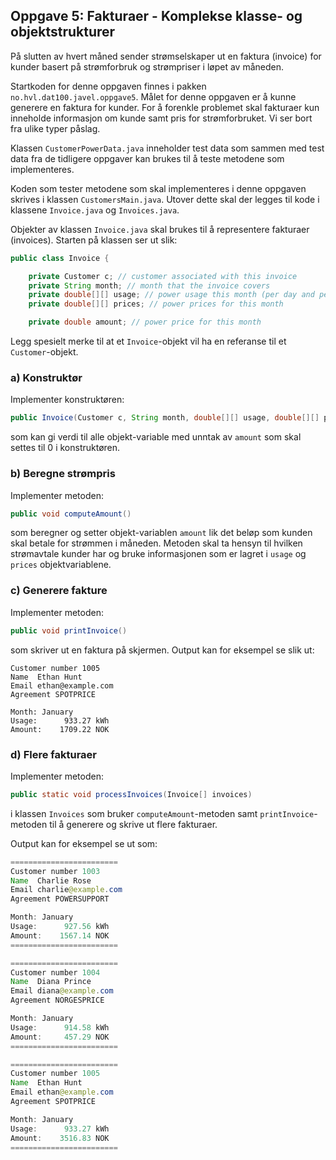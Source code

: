 ## Oppgave 5: Fakturaer - Komplekse klasse- og objektstrukturer

På slutten av hvert måned sender strømselskaper ut en faktura (invoice) for kunder basert på strømforbruk og strømpriser i løpet av måneden.

Startkoden for denne oppgaven finnes i pakken `no.hvl.dat100.javel.oppgave5`. Målet for denne oppgaven er å kunne generere en faktura for kunder. For å forenkle problemet skal fakturaer kun inneholde informasjon om kunde samt pris for strømforbruket. Vi ser bort fra ulike typer påslag.

Klassen `CustomerPowerData.java` inneholder test data som sammen med test data fra de tidligere oppgaver kan brukes til å teste metodene som implementeres.

Koden som tester metodene som skal implementeres i denne oppgaven skrives i klassen `CustomersMain.java`. Utover dette skal der legges til kode i klassene `Invoice.java` og `Invoices.java`.

Objekter av klassen `Invoice.java` skal brukes til å representere fakturaer (invoices). Starten på klassen ser ut slik:

```java
public class Invoice {

    private Customer c; // customer associated with this invoice
    private String month; // month that the invoice covers
    private double[][] usage; // power usage this month (per day and per hour)
    private double[][] prices; // power prices for this month

    private double amount; // power price for this month

```

Legg spesielt merke til at et `Invoice`-objekt vil ha en referanse til et `Customer`-objekt.

### a) Konstruktør

Implementer konstruktøren:

```java
public Invoice(Customer c, String month, double[][] usage, double[][] power_prices)
```

som kan gi verdi til alle objekt-variable med unntak av `amount` som skal settes til 0 i konstruktøren.

### b) Beregne strømpris

Implementer metoden:

```java
public void computeAmount()
```

som beregner og setter objekt-variablen `amount` lik det beløp som kunden skal betale for strømmen i måneden. Metoden skal ta hensyn til hvilken strømavtale kunder har og bruke informasjonen som er lagret i `usage` og `prices` objektvariablene.

### c) Generere fakture

Implementer metoden:

```java
public void printInvoice()
```

som skriver ut en faktura på skjermen. Output kan for eksempel se slik ut:

```
Customer number 1005
Name  Ethan Hunt
Email ethan@example.com
Agreement SPOTPRICE

Month: January
Usage:      933.27 kWh
Amount:    1709.22 NOK
```

### d) Flere fakturaer

Implementer metoden:

```java
public static void processInvoices(Invoice[] invoices)
```

i klassen `Invoices` som bruker `computeAmount`-metoden samt `printInvoice`-metoden til å generere og skrive ut flere fakturaer.

Output kan for eksempel se ut som:

```java
========================
Customer number 1003
Name  Charlie Rose
Email charlie@example.com
Agreement POWERSUPPORT

Month: January
Usage:      927.56 kWh
Amount:    1567.14 NOK
========================

========================
Customer number 1004
Name  Diana Prince
Email diana@example.com
Agreement NORGESPRICE

Month: January
Usage:      914.58 kWh
Amount:     457.29 NOK
========================

========================
Customer number 1005
Name  Ethan Hunt
Email ethan@example.com
Agreement SPOTPRICE

Month: January
Usage:      933.27 kWh
Amount:    3516.83 NOK
========================

```




